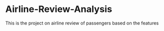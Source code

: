 # Airline-Review-Analysis
This is the project on airline review of passengers based on the features
